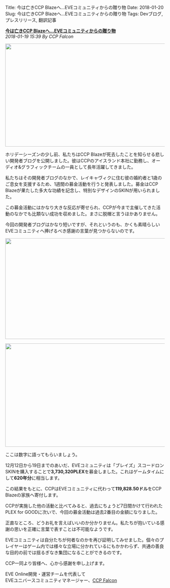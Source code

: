 Title: 今は亡きCCP Blazeへ…EVEコミュニティからの贈り物
Date: 2018-01-20
Slug: 今は亡きCCP Blazeへ…EVEコミュニティからの贈り物
Tags: Devブログ, プレスリリース, 翻訳記事

<p class="lead"><strong><a href="https://community.eveonline.com/news/dev-blogs/a-tribute-to-ccp-blaze-an-incredible-community-effort/">今は亡きCCP Blazeへ…EVEコミュニティからの贈り物</a></strong><br/>
<em>2018-01-19 15:39 By CCP Falcon</em></p>
<p style="margin-bottom: 1em;"><img class="alignnone" height="326" src="https://evekatsu.github.io/parrot-archives/images/今は亡きCCP Blazeへ…EVEコミュニティからの贈り物-1.jpg" width="580"/></p>
<p>ホリデーシーズンの少し前、私たちはCCP Blazeが死去したことを知らせる悲しい開発者ブログを公開しました。彼はCCPのアイスランド本社に勤務し、オーディオ&amp;グラフィックチームの一員として長年活躍してきました。</p>
<p>私たちはその開発者ブログのなかで、レイキャヴィクに住む彼の婚約者と1歳のご息女を支援するため、1週間の募金活動を行うと発表しました。募金はCCP Blazeが果たした多大な功績を記念し、特別なデザインのSKINが用いられました。</p>
<p>この募金活動にはかなり大きな反応が寄せられ、CCPが今まで主催してきた活動のなかでも比類ない成功を収めました。まさに脱帽と言うほかありません。</p>
<p>今回の開発者ブログはかなり短いですが、それというのも、かくも素晴らしいEVEコミュニティへ捧げるべき感謝の言葉が見つからないのです。</p>
<p style="margin-bottom: 1em;"><img class="alignnone" height="319" src="https://evekatsu.github.io/parrot-archives/images/今は亡きCCP Blazeへ…EVEコミュニティからの贈り物-2.jpg" width="580"/></p>
<p style="margin-bottom: 1em;"><img class="alignnone" height="327" src="https://evekatsu.github.io/parrot-archives/images/今は亡きCCP Blazeへ…EVEコミュニティからの贈り物-3.jpg" width="580"/></p>
<p>ここは数字に語ってもらいましょう。</p>
<p>12月12日から19日までのあいだ、EVEコミュニティは「ブレイズ」スコードロンSKINを購入することで<strong>3,730,320PLEX</strong>を募金しました。これはゲームタイムにして<strong>620年分</strong>に相当します。</p>
<p>この結果をもとに、CCPはEVEコミュニティに代わって<strong>119,828.50ドル</strong>をCCP Blazeの家族へ寄付します。</p>
<p>CCPが実施した他の活動と比べてみると、過去にちょうど7日間かけて行われたPLEX for GOODに次いで、今回の募金活動は過去2番目の金額になりました。</p>
<p>正直なところ、どうお礼を言えばいいのか分かりません。私たちが抱いている感謝の思いを正確に言葉で表すことは不可能なようです。</p>
<p>EVEコミュニティは自分たちが何者なのかを再び証明してみせました。個々のプレイヤーはゲーム内では様々な立場に分かれているにもかかわらず、共通の善良な目的の前では揺るぎなき集団になることができるのです。</p>
<p>CCP一同より皆様へ、心から感謝を申し上げます。</p>
<p>EVE Online開発・運営チームを代表して<br/>
EVEユニバースコミュニティマネージャー、<a href="https://twitter.com/CCP_Falcon">CCP Falcon</a></p>

